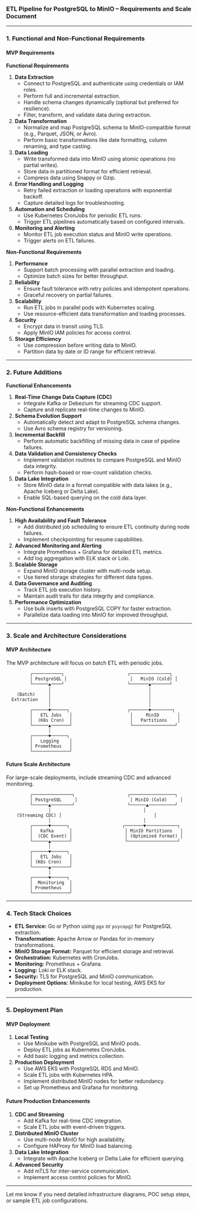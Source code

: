 ### **ETL Pipeline for PostgreSQL to MinIO – Requirements and Scale Document**

---

### **1. Functional and Non-Functional Requirements**

#### **MVP Requirements**

**Functional Requirements**
1. **Data Extraction**
   - Connect to PostgreSQL and authenticate using credentials or IAM roles.
   - Perform full and incremental extraction.
   - Handle schema changes dynamically (optional but preferred for resilience).
   - Filter, transform, and validate data during extraction.
2. **Data Transformation**
   - Normalize and map PostgreSQL schema to MinIO-compatible format (e.g., Parquet, JSON, or Avro).
   - Perform basic transformations like date formatting, column renaming, and type casting.
3. **Data Loading**
   - Write transformed data into MinIO using atomic operations (no partial writes).
   - Store data in partitioned format for efficient retrieval.
   - Compress data using Snappy or Gzip.
4. **Error Handling and Logging**
   - Retry failed extraction or loading operations with exponential backoff.
   - Capture detailed logs for troubleshooting.
5. **Automation and Scheduling**
   - Use Kubernetes CronJobs for periodic ETL runs.
   - Trigger ETL pipelines automatically based on configured intervals.
6. **Monitoring and Alerting**
   - Monitor ETL job execution status and MinIO write operations.
   - Trigger alerts on ETL failures.

**Non-Functional Requirements**
1. **Performance**
   - Support batch processing with parallel extraction and loading.
   - Optimize batch sizes for better throughput.
2. **Reliability**
   - Ensure fault tolerance with retry policies and idempotent operations.
   - Graceful recovery on partial failures.
3. **Scalability**
   - Run ETL jobs in parallel pods with Kubernetes scaling.
   - Use resource-efficient data transformation and loading processes.
4. **Security**
   - Encrypt data in transit using TLS.
   - Apply MinIO IAM policies for access control.
5. **Storage Efficiency**
   - Use compression before writing data to MinIO.
   - Partition data by date or ID range for efficient retrieval.

---

### **2. Future Additions**

**Functional Enhancements**
1. **Real-Time Change Data Capture (CDC)**
   - Integrate Kafka or Debezium for streaming CDC support.
   - Capture and replicate real-time changes to MinIO.
2. **Schema Evolution Support**
   - Automatically detect and adapt to PostgreSQL schema changes.
   - Use Avro schema registry for versioning.
3. **Incremental Backfill**
   - Perform automatic backfilling of missing data in case of pipeline failures.
4. **Data Validation and Consistency Checks**
   - Implement validation routines to compare PostgreSQL and MinIO data integrity.
   - Perform hash-based or row-count validation checks.
5. **Data Lake Integration**
   - Store MinIO data in a format compatible with data lakes (e.g., Apache Iceberg or Delta Lake).
   - Enable SQL-based querying on the cold data layer.

**Non-Functional Enhancements**
1. **High Availability and Fault Tolerance**
   - Add distributed job scheduling to ensure ETL continuity during node failures.
   - Implement checkpointing for resume capabilities.
2. **Advanced Monitoring and Alerting**
   - Integrate Prometheus + Grafana for detailed ETL metrics.
   - Add log aggregation with ELK stack or Loki.
3. **Scalable Storage**
   - Expand MinIO storage cluster with multi-node setup.
   - Use tiered storage strategies for different data types.
4. **Data Governance and Auditing**
   - Track ETL job execution history.
   - Maintain audit trails for data integrity and compliance.
5. **Performance Optimization**
   - Use bulk inserts with PostgreSQL COPY for faster extraction.
   - Parallelize data loading into MinIO for improved throughput.

---

### **3. Scale and Architecture Considerations**

#### **MVP Architecture**
The MVP architecture will focus on batch ETL with periodic jobs.

```
         ┌───────────┐                        ┌───────────────┐
         │ PostgreSQL │                        │   MinIO (Cold) │
         └──────▲────┘                        └───────▲───────┘
                │                                     │
    (Batch)     │                                     │
  Extraction    │                                     │
                │                                     │
         ┌──────▼──────┐                      ┌───────▼────────┐
         │   ETL Jobs   │                      │     MinIO       │
         │  (K8s Cron)  │                      │   Partitions    │
         └──────▲───────┘                      └────────────────┘
                │
         ┌──────▼──────┐
         │   Logging    │
         │ Prometheus   │
         └──────────────┘
```

#### **Future Scale Architecture**
For large-scale deployments, include streaming CDC and advanced monitoring.

```
         ┌───────────────┐                    ┌─────────────────┐
         │ PostgreSQL     │                    │ MinIO (Cold)     │
         └──────▲────────┘                    └──────▲──────────┘
                │                                   │
    (Streaming CDC) │                                   │
                │                                   │
         ┌──────▼──────┐                    ┌───────▼────────────┐
         │   Kafka      │                    │ MinIO Partitions   │
         │  (CDC Event) │                    │ (Optimized Format) │
         └──────▲───────┘                    └───────────────────┘
                │
         ┌──────▼──────┐
         │   ETL Jobs   │
         │ (K8s Cron)   │
         └──────▲───────┘
                │
         ┌──────▼──────┐
         │  Monitoring  │
         │ Prometheus   │
         └──────────────┘
```

---

### **4. Tech Stack Choices**

- **ETL Service:** Go or Python using `pgx` or `psycopg2` for PostgreSQL extraction.
- **Transformation:** Apache Arrow or Pandas for in-memory transformations.
- **MinIO Storage Format:** Parquet for efficient storage and retrieval.
- **Orchestration:** Kubernetes with CronJobs.
- **Monitoring:** Prometheus + Grafana.
- **Logging:** Loki or ELK stack.
- **Security:** TLS for PostgreSQL and MinIO communication.
- **Deployment Options:** Minikube for local testing, AWS EKS for production.

---

### **5. Deployment Plan**

#### **MVP Deployment**
1. **Local Testing**
   - Use Minikube with PostgreSQL and MinIO pods.
   - Deploy ETL jobs as Kubernetes CronJobs.
   - Add basic logging and metrics collection.
2. **Production Deployment**
   - Use AWS EKS with PostgreSQL RDS and MinIO.
   - Scale ETL jobs with Kubernetes HPA.
   - Implement distributed MinIO nodes for better redundancy.
   - Set up Prometheus and Grafana for monitoring.

#### **Future Production Enhancements**
1. **CDC and Streaming**
   - Add Kafka for real-time CDC integration.
   - Scale ETL jobs with event-driven triggers.
2. **Distributed MinIO Cluster**
   - Use multi-node MinIO for high availability.
   - Configure HAProxy for MinIO load balancing.
3. **Data Lake Integration**
   - Integrate with Apache Iceberg or Delta Lake for efficient querying.
4. **Advanced Security**
   - Add mTLS for inter-service communication.
   - Implement access control policies for MinIO.

---

Let me know if you need detailed infrastructure diagrams, POC setup steps, or sample ETL job configurations.
